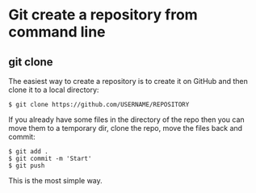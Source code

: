 
# Git create a repository from command line

## git clone

The easiest way to create a repository is to create it on GitHub and then clone it to a local directory:
    
    $ git clone https://github.com/USERNAME/REPOSITORY

If you already have some files in the directory of the repo then you can move them to a temporary dir, clone the repo, move the files back and commit:
    
    $ git add .
    $ git commit -m 'Start'
    $ git push

This is the most simple way.
